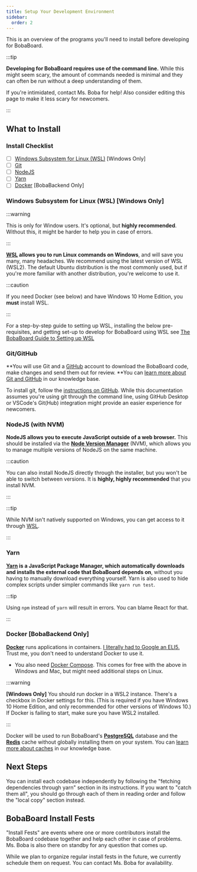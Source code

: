 ```yaml
---
title: Setup Your Development Environment
sidebar:
  order: 2
---
```


This is an overview of the programs you'll need to install before developing for
BobaBoard.

:::tip

**Developing for BobaBoard requires use of the command line.** While this might
seem scary, the amount of commands needed is minimal and they can often be run
without a deep understanding of them.

If you're intimidated, contact Ms. Boba for help! Also consider editing this
page to make it less scary for newcomers.

:::

## What to Install

### Install Checklist

- [ ] [Windows Subsystem for Linux (WSL)](#windows-subsystem-for-linux-wsl-windows-only)
      [Windows Only]
- [ ] [Git](#git)
- [ ] [NodeJS](#nodejs-with-nvm)
- [ ] [Yarn](#yarn)
- [ ] [Docker](#docker-bobabackend-only) [BobaBackend Only]

### Windows Subsystem for Linux (WSL) [Windows Only]

:::warning

This is only for Window users. It's optional, but **highly recommended**.
Without this, it might be harder to help you in case of errors.

:::

**[WSL](https://docs.microsoft.com/en-us/windows/wsl/install) allows you to run
Linux commands on Windows**, and will save you many, many headaches. We
recommend using the latest version of WSL (WSL2). The default Ubuntu
distribution is the most commonly used, but if you're more familiar with another
distribution, you're welcome to use it.

:::caution

If you need Docker (see below) and have Windows 10 Home Edition, you **must**
install WSL.

:::

For a step-by-step guide to setting up WSL, installing the below pre-requisites,
and getting set-up to develop for BobaBoard using WSL see
[The BobaBoard Guide to Setting up WSL](/docs/development/start-developing/wsl)

### Git/GitHub

**You will use Git and a [GitHub](https://github.com/) account to download the
BobaBoard code, make changes and send them out for review. **You can
[learn more about Git and GitHub](/docs/volunteering/coding/github/understanding-github)
in our knowledge base.

To install git, follow the
[instructions on GitHub](https://github.com/git-guides/install-git). While this
documentation assumes you're using git through the command line, using GitHub
Desktop or VSCode's Git(Hub) integration might provide an easier experience for
newcomers.

### NodeJS (with NVM)

**NodeJS allows you to execute JavaScript outside of a web browser.** This
should be installed via the
[**Node Version Manager**](https://github.com/nvm-sh/nvm) (NVM), which allows
you to manage multiple versions of NodeJS on the same machine.

:::caution

You can also install NodeJS directly through the installer, but you won't be
able to switch between versions. It is **highly, highly recommended** that you
install NVM.

:::

:::tip

While NVM isn't natively supported on Windows, you can get access to it through
[WSL](https://learn.microsoft.com/en-us/windows/dev-environment/javascript/nodejs-on-wsl).

:::

### Yarn

**[Yarn](https://classic.yarnpkg.com/en/) is a JavaScript Package Manager, which
automatically downloads and installs the external code that BobaBoard depends
on**, without you having to manually download everything yourself. Yarn is also
used to hide complex scripts under simpler commands like `yarn run test`.

:::tip

Using `npm` instead of `yarn` will result in errors. You can blame React for
that.

:::

### Docker [BobaBackend Only]

[**Docker**](https://www.docker.com/products/docker-desktop) runs applications
in containers.
[I literally had to Google an ELI5.](https://www.reddit.com/r/docker/comments/9xwlg6/can_anyone_eli5_what_docker_is_and_its_practical/)
Trust me, you don't need to understand Docker to use it.

- You also need [Docker Compose](https://docs.docker.com/compose/install/). This
  comes for free with the above in Windows and Mac, but might need additional
  steps on Linux.

:::warning

**[Windows Only]** You should run docker in a WSL2 instance. There's a checkbox
in Docker settings for this. (This is required if you have Windows 10 Home
Edition, and only recommended for other versions of Windows 10.) If Docker is
failing to start, make sure you have WSL2 installed.

:::

Docker will be used to run BobaBoard's
[**PostgreSQL**](https://www.postgresql.org/) database and the
[**Redis**](https://redis.io/topics/quickstart) cache without globally
installing them on your system. You can
[learn more about caches](.../../../knowledge-base/caching) in our knowledge
base.

## Next Steps

You can install each codebase independently by following the "fetching
dependencies through yarn" section in its instructions. If you want to "catch
them all", you should go through each of them in reading order and follow the
"local copy" section instead.

## BobaBoard Install Fests

"Install Fests" are events where one or more contributors install the BobaBoard
codebase together and help each other in case of problems. Ms. Boba is also
there on standby for any question that comes up.

While we plan to organize regular install fests in the future, we currently
schedule them on request. You can contact Ms. Boba for availability.
